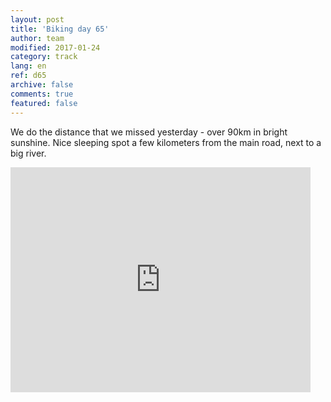 ```yaml
---   
layout: post 
title: 'Biking day 65'  
author: team 
modified: 2017-01-24
category: track 
lang: en 
ref: d65
archive: false 
comments: true 
featured: false 
--- 
```


 We do the distance that we missed yesterday - over 90km in bright sunshine. Nice sleeping spot a few kilometers from the main road, next to a big river.                                                                                                                                                                                                                                     

<iframe width='480' height='360' src='http://track-kit.net/maps_s3/?v=embed&track=235122.gpx' frameborder='0' allowfullscreen></iframe>